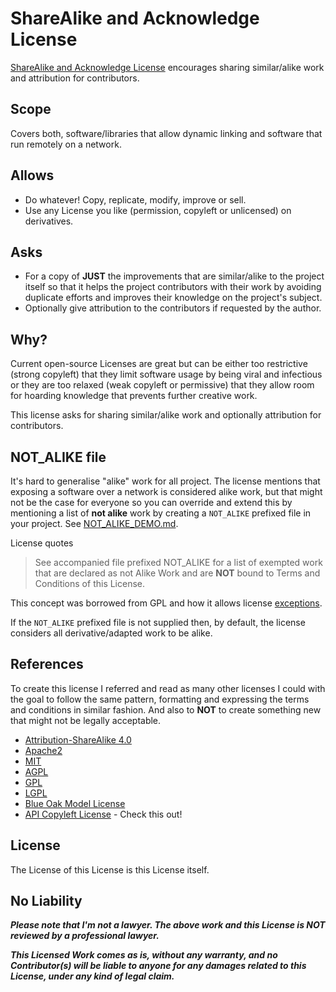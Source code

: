 # ShareAlike and Acknowledge License

[ShareAlike and Acknowledge License](/LICENSE.md) encourages sharing similar/alike work and attribution for contributors.

## Scope
Covers both, software/libraries that allow dynamic linking and software that run remotely on a network.

## Allows 
- Do whatever! Copy, replicate, modify, improve or sell.
- Use any License you like (permission, copyleft or unlicensed) on derivatives.

## Asks
- For a copy of __JUST__ the improvements that are similar/alike to the project 
itself so that it helps the project contributors with their work by avoiding duplicate 
efforts and improves their knowledge on the project's subject.
- Optionally give attribution to the contributors if requested by the author. 

## Why?
Current open-source Licenses are great but can be either too restrictive (strong copyleft) that 
they limit software usage by being viral and infectious or they are too relaxed (weak copyleft or permissive) 
that they allow room for hoarding knowledge that prevents further creative work.

This license asks for sharing similar/alike work and optionally attribution for contributors.

## NOT_ALIKE file
It's hard to generalise "alike" work for all project. The license mentions that exposing a software over a network 
is considered alike work, but that might not be the case for everyone so you can override and extend this by 
mentioning a list of **not alike** work by creating a `NOT_ALIKE` prefixed file in your project. 
See [NOT_ALIKE_DEMO.md](/NOT_ALIKE_DEMO.md). 

License quotes
> See accompanied file prefixed NOT_ALIKE for a list of exempted work that are declared as not Alike Work and are __NOT__ bound
  to Terms and Conditions of this License.

This concept was borrowed from GPL and how it allows license [exceptions](https://www.gnu.org/licenses/gcc-exception-3.1.html).

If the `NOT_ALIKE` prefixed file is not supplied then, by default, the license considers all derivative/adapted work to be alike. 

## References 

To create this license I referred and read as many other licenses I could with the goal 
to follow the same pattern, formatting and expressing the terms and conditions in similar fashion. 
And also to __NOT__ to create something new that might not be legally acceptable. 

- [Attribution-ShareAlike 4.0](https://creativecommons.org/licenses/by-sa/4.0/legalcode)
- [Apache2](https://www.apache.org/licenses/LICENSE-2.0)
- [MIT](https://opensource.org/licenses/MIT)
- [AGPL](https://www.gnu.org/licenses/agpl-3.0.en.html)
- [GPL](https://www.gnu.org/licenses/gpl-3.0.en.html)
- [LGPL](https://www.gnu.org/licenses/lpl-3.0.en.html)
- [Blue Oak Model License](https://blueoakcouncil.org/license/1.0.0)
- [API Copyleft License](https://apicopyleft.com/) - Check this out! 

## License

The License of this License is this License itself.

## No Liability
**_Please note that I'm not a lawyer. The above work and this License is NOT reviewed by a professional lawyer._**

***This Licensed Work comes as is, without any warranty, and no Contributor(s) will
be liable to anyone for any damages related to this License, under any kind of legal claim.***